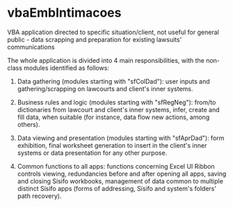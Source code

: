 # vbaEmbIntimacoes
VBA application directed to specific situation/client, not useful for general public - data scrapping and preparation for existing lawsuits' communications

The whole application is divided into 4 main responsibilities, with the non-class modules identified as follows:

1. Data gathering (modules starting with "sfColDad"): user inputs and gathering/scrapping on lawcourts and client's inner systems.

2. Business rules and logic (modules starting with "sfRegNeg"): from/to dictionaries from lawcourt and client's inner systems,
   infer, create and fill data, when suitable (for instance, data flow new actions, among others).
   
3. Data viewing and presentation (modules starting with "sfAprDad"): form exhibition, final worksheet generation to insert in the
   client's inner systems or data presentation for any other purpose.
   
4. Common functions to all apps: functions concerning Excel UI Ribbon controls viewing, redundancies before and
   after opening all apps, saving and closing Sísifo workbooks, management of data common to multiple distinct Sísifo apps (forms
   of addressing, Sísifo and system's folders' path recovery).
